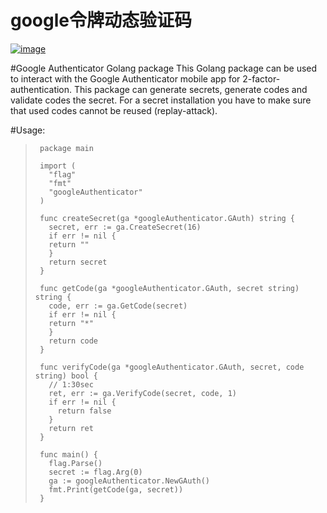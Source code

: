 # google令牌动态验证码 

[![image](https://user-images.githubusercontent.com/80592877/178144553-04e4e294-b700-4aea-a70c-93919dea7610.png)](https://github.com/664485186/googleAuthenticator)

#Google Authenticator Golang package
This Golang package can be used to interact with the Google Authenticator mobile app for 2-factor-authentication.
This package can generate secrets, generate codes and validate codes the secret.
For a secret installation you have to make sure that used codes cannot be reused (replay-attack).

#Usage:
>      package main
>      
>      import (
>        "flag"
>        "fmt"
>        "googleAuthenticator"
>      )
>      
>      func createSecret(ga *googleAuthenticator.GAuth) string {
>        secret, err := ga.CreateSecret(16)
>        if err != nil {
>        return ""
>        }
>        return secret
>      }
>      
>      func getCode(ga *googleAuthenticator.GAuth, secret string) string {
>        code, err := ga.GetCode(secret)
>        if err != nil {
>        return "*"
>        }
>        return code
>      }
>      
>      func verifyCode(ga *googleAuthenticator.GAuth, secret, code string) bool {
>        // 1:30sec
>        ret, err := ga.VerifyCode(secret, code, 1)
>        if err != nil {
>          return false
>        }
>        return ret
>      }
>       
>      func main() {
>        flag.Parse()
>        secret := flag.Arg(0)
>        ga := googleAuthenticator.NewGAuth()
>        fmt.Print(getCode(ga, secret))
>      }
